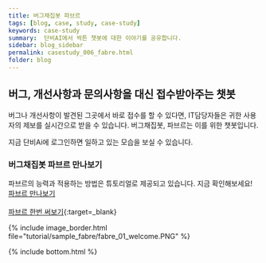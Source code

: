 ```yaml
---
title: 버그채집봇 파브르
tags: [blog, case, study, case-study]
keywords: case-study
summary:  단비AI에서 싹튼 챗봇에 대한 이야기를 공유합니다.
sidebar: blog_sidebar
permalink: casestudy_006_fabre.html
folder: blog
---
```



## 버그, 개선사항과 문의사항을 대신 접수받아주는 챗봇
버그나 개선사항이 발견된 그곳에서 바로 접수를 할 수 있다면, IT담당자들은 귀한 사용자의 제보를 실시간으로 받을 수 있습니다.
버그채집봇, 파브르는 이를 위한 챗봇입니다.

지금 단비Ai에 로그인하면 일하고 있는 모습을 보실 수 있습니다.

### 버그채집봇 파브르 만나보기
파브르의 능력과 적용하는 방법은 튜토리얼로 제공되고 있습니다.
지금 확인해보세요!
[파브르 만나보기](https://doc.danbee.ai/advanced_bug_hunting_fabre.html) <br/><br/>
[파브르 한번 써보기](https://frogue.danbee.ai/?chatbot_id=4064be4c-a3d1-4663-aa2e-ca9d2d852518){:target=_blank}<br/>

{% include image_border.html file="tutorial/sample_fabre/fabre_01_welcome.PNG" %}



{% include bottom.html %}